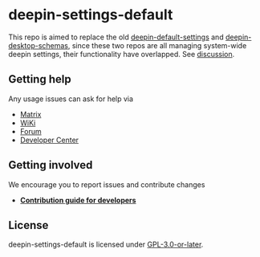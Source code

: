 # deepin-settings-default

This repo is aimed to replace the old [deepin-default-settings](https://github.com/linuxdeepin/default-settings) and [deepin-desktop-schemas](https://github.com/linuxdeepin/deepin-desktop-schemas), since these two repos are all managing system-wide deepin settings, their functionality have overlapped. See [discussion](https://github.com/orgs/linuxdeepin/discussions/11769).

## Getting help

Any usage issues can ask for help via

- [Matrix](https://matrix.to/#/#deepin-community:matrix.org)
- [WiKi](https://wiki.deepin.org)
- [Forum](https://bbs.deepin.org)
- [Developer Center](https://github.com/linuxdeepin/developer-center/issues)

## Getting involved

We encourage you to report issues and contribute changes

- [**Contribution guide for developers**](https://github.com/linuxdeepin/developer-center/wiki/Contribution-Guidelines-for-Developers-en)

## License

deepin-settings-default is licensed under [GPL-3.0-or-later](LICENSE).
